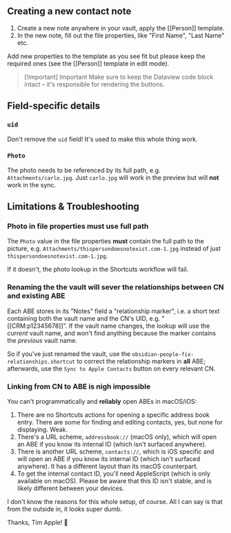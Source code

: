 ## Creating a new contact note

1. Create a new note anywhere in your vault, apply the [[Person]] template.
2. In the new note, fill out the file properties, like "First Name", "Last Name" etc.

Add new properties to the template as you see fit but please keep the required ones (see the [[Person]] template in edit mode).

> [!important] Important
> Make sure to keep the Dataview code block intact – it's responsible for rendering the buttons.

## Field-specific details

### `uid`

Don't remove the `uid` field! It's used to make this whole thing work.

### `Photo`

The photo needs to be referenced by its full path, e.g. `Attachments/carlo.jpg`. Just `carlo.jpg` will work in the preview but will **not** work in the sync.

## Limitations & Troubleshooting

### Photo in file properties must use full path

The `Photo` value in the file properties **must** contain the full path to the picture, e.g. `Attachments/thispersondoesnotexist.com-1.jpg` instead of just `thispersondoesnotexist.com-1.jpg`.

If it doesn't, the photo lookup in the Shortcuts workflow will fail.

### Renaming the the vault will sever the relationships between CN and existing ABE

Each ABE stores in its "Notes" field a "relationship marker", i.e. a short text containing both the vault name and the CN's UID, e.g. "\[\[CRM:p12345678]]". If the vault name changes, the lookup will use the *current* vault name, and won't find anything because the marker contains the *previous* vault name.

So if you've just renamed the vault, use the `obsidian-people-fix-relationships.shortcut` to correct the relationship markers in **all** ABE; afterwards, use the `Sync to Apple Contacts` button on every relevant CN.

### Linking from CN to ABE is nigh impossible

You can't programmatically and **reliably** open ABEs in macOS/iOS:

1. There are no Shortcuts actions for opening a specific address book entry. There are some for finding and editing contacts, yes, but none for displaying. Weak.
2. There's a URL scheme, `addressbook://` (macOS only), which will open an ABE if you know its internal ID (which isn't surfaced anywhere).
3. There is another URL scheme, `contacts://`, which is iOS specific and will open an ABE if you know its internal ID (which isn't surfaced anywhere). It has a different layout than its macOS counterpart.
4. To get the internal contact ID, you'll need AppleScript (which is only available on macOS). Please be aware that this ID isn't stable, and is likely different between your devices.

I don't know the reasons for this whole setup, of course. All I can say is that from the outside in, it looks super dumb.

Thanks, Tim Apple! 🫤
